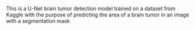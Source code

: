 This is a U-Net brain tumor detection model trained on a dataset from Kaggle with the purpose of predicting the area of a brain tumor in an image with a segmentation mask
